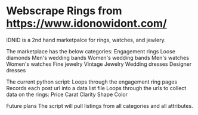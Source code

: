 # Webscrape Rings from https://www.idonowidont.com/

IDNID is a 2nd hand marketpalce for rings, watches, and jewlery.

The marketplace has the below categories:
  Engagement rings
  Loose diamonds
  Men's wedding bands
  Women's wedding bands
  Men's watches
  Women's watches
  Fine jewelry
  Vintage Jewelry
  Wedding dresses
  Designer dresses


The current python script:
  Loops through the engagement ring pages
  Records each post url into a data list file
  Loops through the urls to collect data on the rings:
    Price
    Carat
    Clarity
    Shape
    Color


Future plans
The script will pull listings from all categories and all attributes.
  
